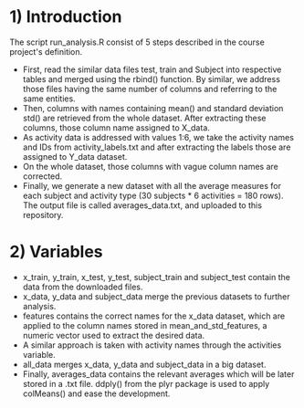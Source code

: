 # 1) Introduction

The script run_analysis.R consist of 5 steps described in the course project's definition.

- First, read the similar data files test, train and Subject into respective tables and merged using the rbind() function. 
By similar, we address those files having the same number of columns and referring to the same entities.
- Then, columns with names containing mean() and standard deviation std() are retrieved from the whole dataset. 
After extracting these columns, those column name assigned to X_data.
- As activity data is addressed with values 1:6, we take the activity names and IDs from activity_labels.txt 
and after extracting the labels those are assigned to Y_data dataset.
- On the whole dataset, those columns with vague column names are corrected.
- Finally, we generate a new dataset with all the average measures for each subject and activity type (30 subjects * 6 activities = 180 rows).
The output file is called averages_data.txt, and uploaded to this repository.

# 2) Variables

- x_train, y_train, x_test, y_test, subject_train and subject_test contain the data from the downloaded files.
- x_data, y_data and subject_data merge the previous datasets to further analysis.
- features contains the correct names for the x_data dataset, which are applied to the column names stored in mean_and_std_features,
  a numeric vector used to extract the desired data.
- A similar approach is taken with activity names through the activities variable.
- all_data merges x_data, y_data and subject_data in a big dataset.
- Finally, averages_data contains the relevant averages which will be later stored in a .txt file. 
ddply() from the plyr package is used to apply colMeans() and ease the development.
